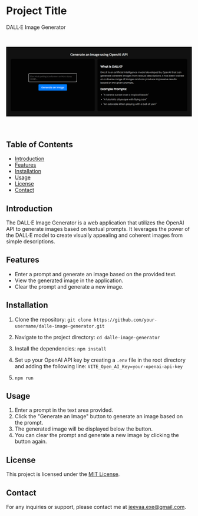 # Project Title

DALL·E Image Generator

<br>

![Image Generator](pic.png)

<br>

## Table of Contents

- [Introduction](#introduction)
- [Features](#features)
- [Installation](#installation)
- [Usage](#usage)
- [License](#license)
- [Contact](#contact)

## Introduction

The DALL·E Image Generator is a web application that utilizes the OpenAI API to generate images based on textual prompts. It leverages the power of the DALL·E model to create visually appealing and coherent images from simple descriptions.

## Features

- Enter a prompt and generate an image based on the provided text.
- View the generated image in the application.
- Clear the prompt and generate a new image.

## Installation

1. Clone the repository:
```git clone https://github.com/your-username/dalle-image-generator.git```

2. Navigate to the project directory:
```cd dalle-image-generator```

3. Install the dependencies:
```npm install```
4. Set up your OpenAI API key by creating a `.env` file in the root directory and adding the following line:
```VITE_Open_AI_Key=your-openai-api-key```
5. ```npm run```

## Usage

1. Enter a prompt in the text area provided.
2. Click the "Generate an Image" button to generate an image based on the prompt.
3. The generated image will be displayed below the button.
4. You can clear the prompt and generate a new image by clicking the button again.

## License

This project is licensed under the [MIT License](LICENSE).

## Contact

For any inquiries or support, please contact me at [jeevaa.exe@gmail.com](mailto:jeevaa.exe@gmail.com).
